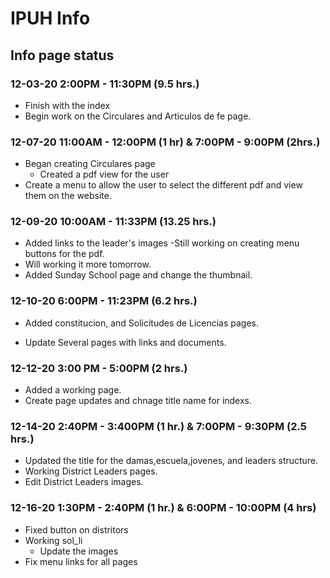# IPUH Info

## Info page status

### 12-03-20 2:00PM - 11:30PM (9.5 hrs.)

- Finish with the index
- Begin work on the Circulares and Articulos de fe page.

### 12-07-20 11:00AM - 12:00PM (1 hr) &  7:00PM - 9:00PM (2hrs.)

- Began creating Circulares page
  - Created a pdf view for the user
- Create a menu to allow the user to select the different pdf and view them on the website.

### 12-09-20 10:00AM - 11:33PM (13.25 hrs.)

- Added links to the leader's images
 -Still working on creating menu buttons for the pdf.
- Will working it more tomorrow.
- Added Sunday School page and change the thumbnail.

### 12-10-20 6:00PM - 11:23PM (6.2 hrs.)

- Added constitucion, and  Solicitudes de Licencias pages.

- Update Several pages with links and documents.

### 12-12-20 3:00 PM - 5:00PM (2 hrs.)

- Added a working page.
- Create page updates and chnage title name for indexs.

### 12-14-20 2:40PM - 3:400PM (1 hr.) & 7:00PM - 9:30PM (2.5 hrs.)

- Updated the title for the damas,escuela,jovenes, and leaders structure.
- Working District Leaders pages.
- Edit District Leaders images.

### 12-16-20 1:30PM - 2:40PM (1 hr.) & 6:00PM - 10:00PM (4 hrs)

- Fixed button on distritors
- Working sol_li
  - Update the images
- Fix menu links for all pages
